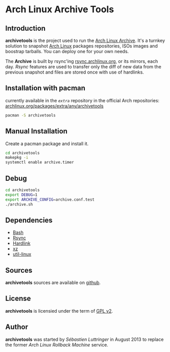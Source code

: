 Arch Linux Archive Tools
========================

Introduction
------------
**archivetools** is the project used to run the [Arch Linux Archive](https://wiki.archlinux.org/index.php/Arch_Linux_Archive). It's a turnkey solution to snapshot [Arch Linux](https://www.archlinux.org) packages repositories, ISOs images and boostrap tarballs. You can deploy one for your own needs.

The **Archive** is built by rsync'ing [rsync.archlinux.org](rsync://rsync.archlinux.org), or its mirrors, each day. *Rsync* features are used to transfer only the diff of new data from the previous snapshot and files are stored once with use of hardlinks.

Installation with pacman
------------------------

currently available in the *`extra`* repository in the official Arch repositories:  
[archlinux.org/packages/extra/any/archivetools](https://archlinux.org/packages/extra/any/archivetools)

```bash
pacman -S archivetools
```

Manual Installation
-------------------
Create a pacman package and install it.

```bash
cd archivetools
makepkg -i
systemctl enable archive.timer
```

Debug
-----
```bash
cd archivetools
export DEBUG=1
export ARCHIVE_CONFIG=archive.conf.test
./archive.sh
```

Dependencies
------------
- [Bash](http://www.gnu.org/software/bash/bash.html)
- [Rsync](http://rsync.samba.org/)
- [Hardlink](http://jak-linux.org/projects/hardlink/)
- [xz](http://tukaani.org/xz/)
- [util-linux](https://www.kernel.org/pub/linux/utils/util-linux/)

Sources
-------
**archivetools** sources are available on [github](https://github.com/seblu/archivetools/).

License
-------
**archivetools** is licensied under the term of [GPL v2](http://www.gnu.org/licenses/gpl-2.0.html).

Author
------
**archivetools** was started by *Sébastien Luttringer* in August 2013 to replace the former *Arch Linux Rollback Machine* service.
